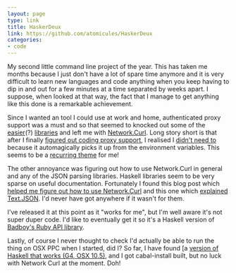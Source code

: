 ```yaml
---
layout: page
type: link
title: HaskerDeux
link: https://github.com/atomicules/HaskerDeux
categories: 
- code
---
```

My second little command line project of the year. This has taken me months because I just don't have a lot of spare time anymore and it is very difficult to learn new languages and code anything when you keep having to dip in and out for a few minutes at a time separated by weeks apart. I suppose, when looked at that way, the fact that I manage to get anything like this done is a remarkable achievement. 

Since I wanted an tool I could use at work and home, authenticated proxy support was a must and so that seemed to knocked out some of the [easier](http://hackage.haskell.org/package/http-conduit)(?) [libraries](http://hackage.haskell.org/package/HTTP-4000.2.3) and left me with [Network.Curl](http://hackage.haskell.org/package/curl-1.3.7). Long story short is that after I finally [figured out coding proxy support](https://github.com/atomicules/HaskerDeux/commit/1844824289593f9698b56ebdde7af4a65d60d0de), I realised I [didn't need to](https://github.com/atomicules/HaskerDeux/commit/1844824289593f9698b56ebdde7af4a65d60d0de#commitcomment-1476439) because it automagically picks it up from the environment variables. This seems to be a [recurring theme](https://github.com/atomicules/simplenote.py/commits/defunct-proxy/) for me!

The other annoyance was figuring out how to use Network.Curl in general and any of the JSON parsing libraries. Haskell libraries seem to be very sparse on useful documentation. Fortunately I found this blog post which [helped me figure out how to use Network.Curl](http://flygdynamikern.blogspot.it/2009/03/extended-sessions-with-haskell-curl.html) and this one which [explained Text.JSON](http://www.amateurtopologist.com/blog/2010/11/05/a-haskell-newbies-guide-to-text-json/). I'd never have got anywhere if it wasn't for them.

I've released it at this point as it "works for me", but I'm well aware it's not super duper code. I'd like to eventually get it so it's a Haskell version of [Badboy's Ruby API library](https://github.com/badboy/teuxdeux).

Lastly, of course I never thought to check I'd actually be able to run the thing on OSX PPC when I started, did I? So far, I have found [a [version of Haskell that works (G4, OSX 10.5)](http://www.haskell.org/ghc/download_6_10_1), and I got cabal-install built, but no luck with Network Curl at the moment. Doh!
